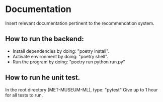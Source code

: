 # Documentation
Insert relevant documentation pertinent to the recommendation system.


## How to run the backend:

- Install dependencies by doing: "poetry install".
- Activate environment by doing: "poetry shell".
- Run the program by doing: "poetry run python run.py"


## How to run he unit test.
In the root directory (MET-MUSEUM-ML), type: "pytest"
Give up to 1 hour for all tests to run.


